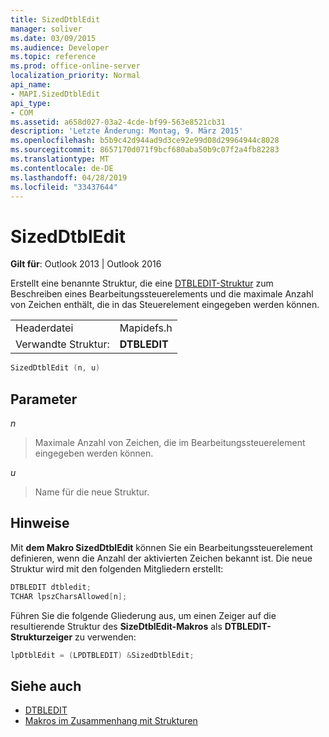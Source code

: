```yaml
---
title: SizedDtblEdit
manager: soliver
ms.date: 03/09/2015
ms.audience: Developer
ms.topic: reference
ms.prod: office-online-server
localization_priority: Normal
api_name:
- MAPI.SizedDtblEdit
api_type:
- COM
ms.assetid: a658d027-03a2-4cde-bf99-563e8521cb31
description: 'Letzte Änderung: Montag, 9. März 2015'
ms.openlocfilehash: b5b9c42d944ad9d3ce92e99d08d29964944c8028
ms.sourcegitcommit: 8657170d071f9bcf680aba50b9c07f2a4fb82283
ms.translationtype: MT
ms.contentlocale: de-DE
ms.lasthandoff: 04/28/2019
ms.locfileid: "33437644"
---
```

# <a name="sizeddtbledit"></a>SizedDtblEdit

**Gilt für**: Outlook 2013 | Outlook 2016 
  
Erstellt eine benannte Struktur, die eine [DTBLEDIT-Struktur](dtbledit.md) zum Beschreiben eines Bearbeitungssteuerelements und die maximale Anzahl von Zeichen enthält, die in das Steuerelement eingegeben werden können. 
  
|||
|:-----|:-----|
|Headerdatei  <br/> |Mapidefs.h  <br/> |
|Verwandte Struktur:  <br/> |**DTBLEDIT** <br/> |
   
```cpp
SizedDtblEdit (n, u)
```

## <a name="parameters"></a>Parameter

_n_
  
> Maximale Anzahl von Zeichen, die im Bearbeitungssteuerelement eingegeben werden können.
    
_u_
  
> Name für die neue Struktur.
    
## <a name="remarks"></a>Hinweise

Mit **dem Makro SizedDtblEdit** können Sie ein Bearbeitungssteuerelement definieren, wenn die Anzahl der aktivierten Zeichen bekannt ist. Die neue Struktur wird mit den folgenden Mitgliedern erstellt: 
  
```cpp
DTBLEDIT dtbledit;
TCHAR lpszCharsAllowed[n];

```

Führen Sie die folgende Gliederung aus, um einen Zeiger auf die resultierende Struktur des **SizeDtblEdit-Makros** als **DTBLEDIT-Strukturzeiger** zu verwenden: 
  
```cpp
lpDtblEdit = (LPDTBLEDIT) &SizedDtblEdit;

```

## <a name="see-also"></a>Siehe auch

- [DTBLEDIT](dtbledit.md)
- [Makros im Zusammenhang mit Strukturen](macros-related-to-structures.md)

